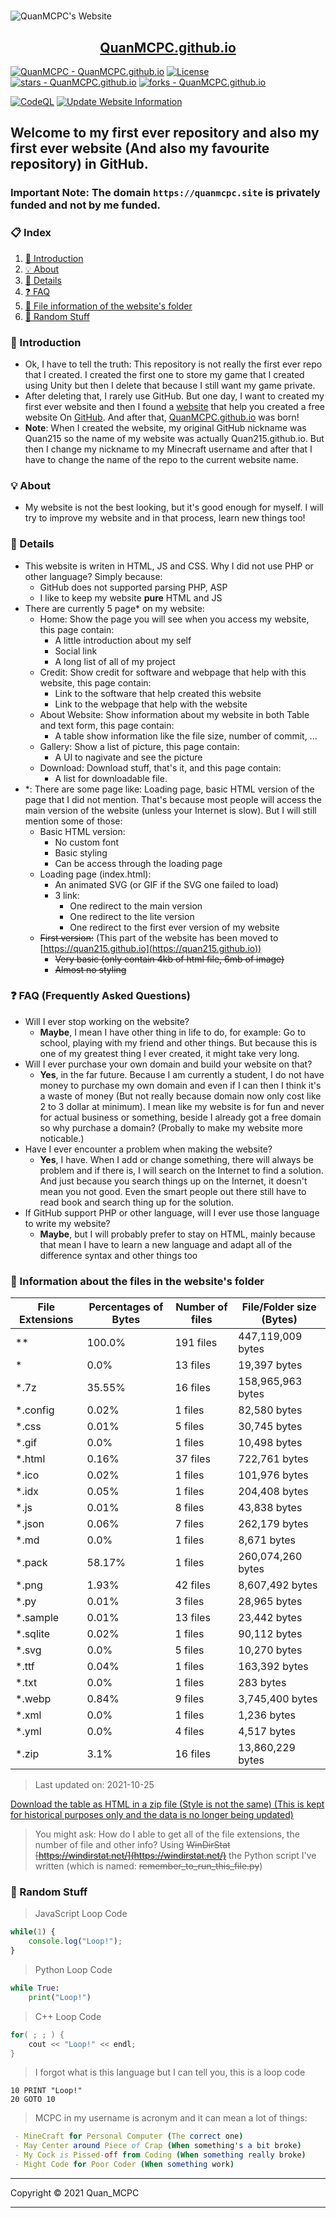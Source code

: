 <h1 style="text-align: center"></h1>

![QuanMCPC's Website](https://quanmcpc.github.io/website/image/social_preview.png)

<p align="center">
    <a href="https://quanmcpc.github.io">
        <h2 align="center">QuanMCPC.github.io</h2>
    </a>
</p>

[![QuanMCPC - QuanMCPC.github.io](https://img.shields.io/static/v1?label=QuanMCPC&message=QuanMCPC.github.io&color=red&logo=github)](https://github.com/QuanMCPC/QuanMCPC.github.io)
[![License](https://img.shields.io/badge/License-MIT-red)](#license)
[![stars - QuanMCPC.github.io](https://img.shields.io/github/stars/QuanMCPC/QuanMCPC.github.io?style=social)](https://github.com/QuanMCPC/QuanMCPC.github.io)
[![forks - QuanMCPC.github.io](https://img.shields.io/github/forks/QuanMCPC/QuanMCPC.github.io?style=social)](https://github.com/QuanMCPC/QuanMCPC.github.io)

[![CodeQL](https://github.com/QuanMCPC/QuanMCPC.github.io/actions/workflows/codeql-analysis.yml/badge.svg)](https://github.com/QuanMCPC/QuanMCPC.github.io/actions/workflows/codeql-analysis.yml)
[![Update Website Information](https://github.com/QuanMCPC/QuanMCPC.github.io/actions/workflows/main.yml/badge.svg)](https://github.com/QuanMCPC/QuanMCPC.github.io/actions/workflows/main.yml)

## Welcome to my first ever repository and also my first ever website (And also my favourite repository) in GitHub.

### Important Note: The domain `https://quanmcpc.site` is privately funded and not by me funded.

### 📋 Index
1. [📕 Introduction](#-introduction)
2. [💡 About](#-about)
3. [📖 Details](#-details)
4. [❓ FAQ](#-faq-frequently-asked-questions)
5. [📁 File information of the website's folder](#-information-about-the-files-in-the-websites-folder)
6. [👀 Random Stuff](#-random-stuff)
### 📕 Introduction
* Ok, I have to tell the truth: This repository is not really the first ever repo that I created. I created the first one to store my game that I created using Unity but then I delete that because I still want my game private.
* After deleting that, I rarely use GitHub. But one day, I want to created my first ever website and then I found a [website](https://medium.com/@svinkle/publish-and-share-your-own-website-for-free-with-github-2eff049a1cb5) that help you created a free website On [GitHub](https://github.com). And after that, [QuanMCPC.github.io](https://quanmcpc.github.io) was born!
* **Note**: When I created the website, my original GitHub nickname was Quan215 so the name of my website was actually Quan215.github.io. But then I change my nickname to my Minecraft username and after that I have to change the name of the repo to the current website name.
### 💡 About
- My website is not the best looking, but it's good enough for myself. I will try to improve my website and in that process, learn new things too!
### 📖 Details
- This website is writen in HTML, JS and CSS. Why I did not use PHP or other language? Simply because:
    - GitHub does not supported parsing PHP, ASP
    - I like to keep my website **pure** HTML and JS
- There are currently 5 page* on my website:
    - Home: Show the page you will see when you access my website, this page contain:
        - A little introduction about my self
        - Social link
        - A long list of all of my project
    - Credit: Show credit for software and webpage that help with this website, this page contain:
        - Link to the software that help created this website
        - Link to the webpage that help with the website
    - About Website: Show information about my website in both Table and text form, this page contain:
        - A table show information like the file size, number of commit, ...
    - Gallery: Show a list of picture, this page contain:
        - A UI to nagivate and see the picture
    - Download: Download stuff, that's it, and this page contain:
        - A list for downloadable file.
- *: There are some page like: Loading page, basic HTML version of the page that I did not mention. That's because most people will access the main version of the website (unless your Internet is slow). But I will still mention some of those:
    - Basic HTML version:
        - No custom font
        - Basic styling
        - Can be access through the loading page
    - Loading page (index.html):
        - An animated SVG (or GIF if the SVG one failed to load)
        - 3 link:
            - One redirect to the main version
            - One redirect to the lite version
            - One redirect to the first ever version of my website
    - ~~First version:~~ (This part of the website has been moved to [https://quan215.github.io](https://quan215.github.io))
        - ~~Very basic (only contain 4kb of html file, 6mb of image)~~
        - ~~Almost no styling~~
### ❓ FAQ (Frequently Asked Questions)
- Will I ever stop working on the website?
    - **Maybe**, I mean I have other thing in life to do, for example: Go to school, playing with my friend and other things. But because this is one of my greatest thing I ever created, it might take very long.
- Will I ever purchase your own domain and build your website on that?
    - **Yes**, in the far future. Because I am currently a student, I do not have money to purchase my own domain and even if I can then I think it's a waste of money (But not really because domain now only cost like 2 to 3 dollar at minimum). I mean like my website is for fun and never for actual business or something, beside I already got a free domain so why purchase a domain? (Probally to make my website more noticable.)
- Have I ever encounter a problem when making the website?
    - **Yes**, I have. When I add or change something, there will always be problem and if there is, I will search on the Internet to find a solution. And just because you search things up on the Internet, it doesn't mean you not good. Even the smart people out there still have to read book and search thing up for the solution.
- If GitHub support PHP or other language, will I ever use those language to write my website?
    - **Maybe**, but I will probably prefer to stay on HTML, mainly because that mean I have to learn a new language and adapt all of the difference syntax and other things too
### 📁 Information about the files in the website's folder
<!--python_data_start-->
File Extensions | Percentages of Bytes | Number of files | File/Folder size (Bytes)
----------------|--------------------- |-----------------|--------------------------
\** | 100.0% | 191 files | 447,119,009 bytes
\* | 0.0% | 13 files | 19,397 bytes
\*.7z | 35.55% | 16 files | 158,965,963 bytes
\*.config | 0.02% | 1 files | 82,580 bytes
\*.css | 0.01% | 5 files | 30,745 bytes
\*.gif | 0.0% | 1 files | 10,498 bytes
\*.html | 0.16% | 37 files | 722,761 bytes
\*.ico | 0.02% | 1 files | 101,976 bytes
\*.idx | 0.05% | 1 files | 204,408 bytes
\*.js | 0.01% | 8 files | 43,838 bytes
\*.json | 0.06% | 7 files | 262,179 bytes
\*.md | 0.0% | 1 files | 8,671 bytes
\*.pack | 58.17% | 1 files | 260,074,260 bytes
\*.png | 1.93% | 42 files | 8,607,492 bytes
\*.py | 0.01% | 3 files | 28,965 bytes
\*.sample | 0.01% | 13 files | 23,442 bytes
\*.sqlite | 0.02% | 1 files | 90,112 bytes
\*.svg | 0.0% | 5 files | 10,270 bytes
\*.ttf | 0.04% | 1 files | 163,392 bytes
\*.txt | 0.0% | 1 files | 283 bytes
\*.webp | 0.84% | 9 files | 3,745,400 bytes
\*.xml | 0.0% | 1 files | 1,236 bytes
\*.yml | 0.0% | 4 files | 4,517 bytes
\*.zip | 3.1% | 16 files | 13,860,229 bytes
> Last updated on: 2021-10-25
<!--python_data_stop-->
[Download the table as HTML in a zip file (Style is not the same) (This is kept for historical purposes only and the data is no longer being updated)](https://drive.google.com/u/0/uc?id=1nvijtp61EX7gtisnjHCAEBkfgQKs-zTh&export=download)
> You might ask: How do I able to get all of the file extensions, the number of file and other info?
> Using ~~WinDirStat [https://windirstat.net/](https://windirstat.net/)~~ the Python script I've written (which is named: ~~remember_to_run_this_file.py~~)
### 👀 Random Stuff
> JavaScript Loop Code
```JavaScript
while(1) {
    console.log("Loop!");
}
```
> Python Loop Code
```Python
while True:
    print("Loop!")
```
> C++ Loop Code
```c++
for( ; ; ) {
    cout << "Loop!" << endl;
}
```
> I forgot what is this language but I can tell you, this is a loop code
```basic
10 PRINT "Loop!"
20 GOTO 10
```
> MCPC in my username is acronym and it can mean a lot of things:
```nim
 - MineCraft for Personal Computer (The correct one)
 - May Center around Piece of Crap (When something's a bit broke)
 - My Cock is Pissed-off from Coding (When something really broke)
 - Might Code for Poor Coder (When something work)
```
***
Copyright &copy; 2021 Quan_MCPC
***

